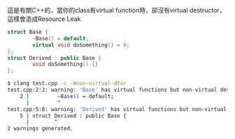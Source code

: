 這是有關C++的，當你的class有virtual function時，卻沒有virtual destructor，這樣會造成Resource Leak
``` cpp
struct Base {
        ~Base() = default;
        virtual void doSomething() = 0;
};
struct Derived : public Base {
        void doSomething() {}
};
```

``` bash
$ clang test.cpp -c -Wnon-virtual-dtor
test.cpp:2:2: warning: 'Base' has virtual functions but non-virtual destructor [-Wnon-virtual-dtor]
    2 |         ~Base() = default;
      |         ^
test.cpp:5:8: warning: 'Derived' has virtual functions but non-virtual destructor [-Wnon-virtual-dtor]
    5 | struct Derived : public Base {
      |        ^
2 warnings generated.
```
